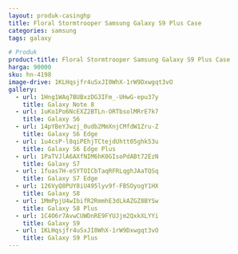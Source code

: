 ```yaml
---
layout: produk-casinghp
title: Floral Stormtrooper Samsung Galaxy S9 Plus Case
categories: samsung
tags: galaxy

# Produk
product-title: Floral Stormtrooper Samsung Galaxy S9 Plus Case
harga: 90000
sku: hn-4198
image-drive: 1KLHqsjfr4uSxJI0WhX-1rW9Dxwgqt3vO
gallery:
  - url: 1Hng1WAq7BUBxzDG3IFm_-UHwG-epu37y
    title: Galaxy Note 8
  - url: 1uKo1Po6NcEXZ2BTLn-ORTbsolMRrE7k7
    title: Galaxy S6
  - url: 14pYBeYJwzj_0udb2MmXnjCMfdW1Zru-Z
    title: Galaxy S6 Edge
  - url: 1u4csP-l8qiPEhjTCtejdUhtt05ghk53u
    title: Galaxy S6 Edge Plus
  - url: 1PaTVJlA6AXfNIM6hK0GIsoPdABt72EzN
    title: Galaxy S7
  - url: 1fuas7H-eSYTOICbTaqRFRLqghJAaTQSq
    title: Galaxy S7 Edge
  - url: 126VyQ8PUY8iU495lyv9f-FBSOyogY1HX
    title: Galaxy S8
  - url: 1MmPpjU4wIbifR2RmmhE3dLkAZGZ8BYSw
    title: Galaxy S8 Plus
  - url: 1C4O6r7AvwCUWDnRE9FYUJjm2QxkXLYYi
    title: Galaxy S9
  - url: 1KLHqsjfr4uSxJI0WhX-1rW9Dxwgqt3vO
    title: Galaxy S9 Plus
---
```

